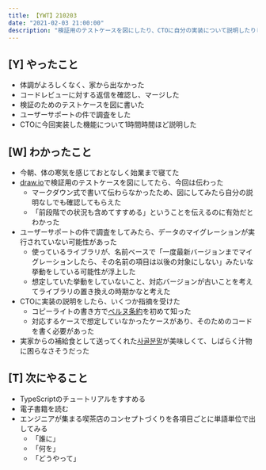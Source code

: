 ```yaml
---
title: 【YWT】210203
date: "2021-02-03 21:00:00"
description: "検証用のテストケースを図にしたり、CTOに自分の実装について説明したりした"
---
```


## [Y] やったこと

- 体調がよろしくなく、家から出なかった
- コードレビューに対する返信を確認し、マージした
- 検証のためのテストケースを図に書いた
- ユーザーサポートの件で調査をした
- CTOに今回実装した機能について1時間時間ほど説明した

## [W] わかったこと

- 今朝、体の寒気を感じておとなしく始業まで寝てた
- [draw.io](https://www.draw.io/)で検証用のテストケースを図にしてたら、今回は伝わった
  - マークダウン式で書いて伝わらなかったため、図にしてみたら自分の説明なしでも確認してもらえた
  - 「前段階での状況も含めてすすめる」ということを伝えるのに有効だとわかった
- ユーザーサポートの件で調査をしてみたら、データのマイグレーションが実行されていない可能性があった
  - 使っているライブラリが、名前ベースで「一度最新バージョンまでマイグレーションしたら、その名前の項目は以後の対象にしない」みたいな挙動をしている可能性が浮上した
  - 想定していた挙動をしていないこと、対応バージョンが古いことを考えてライブラリの置き換えの時期かなと考えた
- CTOに実装の説明をしたら、いくつか指摘を受けた
  - コピーライトの書き方で[ベルヌ条約](https://ja.wikipedia.org/wiki/%E6%96%87%E5%AD%A6%E7%9A%84%E5%8F%8A%E3%81%B3%E7%BE%8E%E8%A1%93%E7%9A%84%E8%91%97%E4%BD%9C%E7%89%A9%E3%81%AE%E4%BF%9D%E8%AD%B7%E3%81%AB%E9%96%A2%E3%81%99%E3%82%8B%E3%83%99%E3%83%AB%E3%83%8C%E6%9D%A1%E7%B4%84)を初めて知った
  - 対応するケースで想定していなかったケースがあり、そのためのコードを書く必要があった
- 実家からの補給食として送ってくれた[사골분말](https://www.coupang.com/vp/products/948814)が美味しくて、しばらく汁物に困らなさそうだった

## [T] 次にやること

- TypeScriptのチュートリアルをすすめる
- 電子書籍を読む
- エンジニアが集まる喫茶店のコンセプトづくりを各項目ごとに単語単位で出してみる
  - 「誰に」
  - 「何を」
  - 「どうやって」
